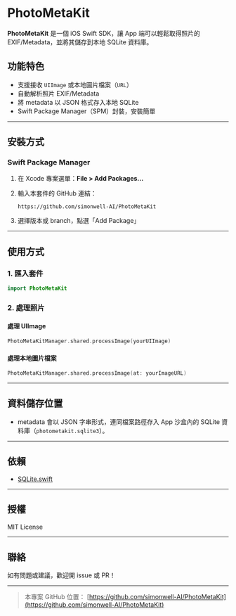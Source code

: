 # PhotoMetaKit

**PhotoMetaKit** 是一個 iOS Swift SDK，讓 App 端可以輕鬆取得照片的 EXIF/Metadata，並將其儲存到本地 SQLite 資料庫。

## 功能特色

- 支援接收 `UIImage` 或本地圖片檔案（`URL`）
- 自動解析照片 EXIF/Metadata
- 將 metadata 以 JSON 格式存入本地 SQLite
- Swift Package Manager（SPM）封裝，安裝簡單

---

## 安裝方式

### Swift Package Manager

1. 在 Xcode 專案選單：**File > Add Packages...**
2. 輸入本套件的 GitHub 連結：

   ```
   https://github.com/simonwell-AI/PhotoMetaKit
   ```

3. 選擇版本或 branch，點選「Add Package」

---

## 使用方式

### 1. 匯入套件

```swift
import PhotoMetaKit
```

### 2. 處理照片

#### 處理 UIImage

```swift
PhotoMetaKitManager.shared.processImage(yourUIImage)
```

#### 處理本地圖片檔案

```swift
PhotoMetaKitManager.shared.processImage(at: yourImageURL)
```

---

## 資料儲存位置

- metadata 會以 JSON 字串形式，連同檔案路徑存入 App 沙盒內的 SQLite 資料庫（`photometakit.sqlite3`）。

---

## 依賴

- [SQLite.swift](https://github.com/stephencelis/SQLite.swift)

---

## 授權

MIT License

---

## 聯絡

如有問題或建議，歡迎開 issue 或 PR！

---

> 本專案 GitHub 位置： [https://github.com/simonwell-AI/PhotoMetaKit](https://github.com/simonwell-AI/PhotoMetaKit) 